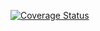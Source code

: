 [![Coverage Status](https://coveralls.io/repos/github/ApathyInMyHeart/testslaba1/badge.svg?branch=master)](https://coveralls.io/github/ApathyInMyHeart/testslaba1?branch=master)